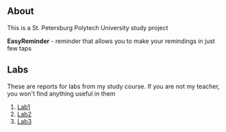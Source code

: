 ## About
This is a St. Petersburg Polytech University study project

**EasyReminder** - reminder that allows you to make your remindings in just few taps

## Labs

These are reports for labs from my study course. If you are not my teacher, you won't find anything useful in them
1. [Lab1](./forlabs/lab1/lab1.md)
2. [Lab2](./forlabs/lab2/lab2.md)
3. [Lab3](./forlabs/lab3/lab3.md)
